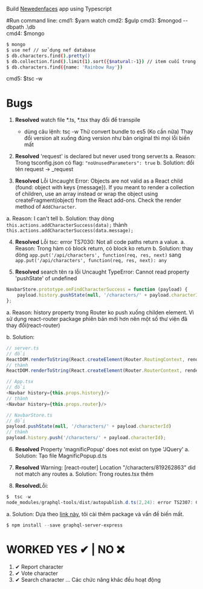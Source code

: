 Build [Newedenfaces](http://sahatyalkabov.com/create-a-character-voting-app-using-react-nodejs-mongodb-and-socketio/#step-18-stats-component) app using Typescript

#Run command line:
cmd1: $yarn watch
cmd2: $gulp
cmd3: $mongod --dbpath .\db\
cmd4: $mongo

```bash
$ mongo
$ use nef // sử dụng nef database
$ db.characters.find().pretty()
$ db.collection.find().limit(1).sort({$natural:-1}) // item cuối trong danh sách
$ db.characters.find({name: 'Rainbow Ray'})
```

cmd5: $tsc -w


# Bugs

1. **Resolved** watch file *.ts, *.tsx thay đổi để transpile
	- dùng câu lệnh: tsc -w
Thử convert bundle to es5 (Ko cần nữa)
Thay đổi version alt xuống đúng version như bản original thì mọi lỗi biến mất

2. **Resolved** 'request' is declared but never used trong server.ts
a. Reason: Trong tsconfig.json có flag: `"noUnusedParameters": true`
b. Solution: đổi tên request -> _request
		
3. **Resolved** Lỗi Uncaught Error: Objects are not valid as a React child (found: object with keys {message}). If you meant to render a collection of children, use an array instead or wrap the object using createFragment(object) from the React add-ons. Check the render method of `AddCharacter`.

a. Reason: I can't tell
b. Solution:
	thay dòng `this.actions.addCharacterSuccess(data);` 
	thành     `this.actions.addCharacterSuccess(data.message);`

4.  **Resolved** Lỗi tsc: error TS7030: Not all code paths return a value.
a. Reason: Trong hàm có block return, có block ko return
b. Solution:
	thay dòng `app.put('/api/characters', function(req, res, next)`
	sang	  `app.put('/api/characters', function(req, res, next): any`

5. **Resolved** search tên ra lỗi Uncaught TypeError: Cannot read property 'pushState' of undefined

```js
NavbarStore.prototype.onFindCharacterSuccess = function (payload) {
    payload.history.pushState(null, '/characters/' + payload.characterId); // history là undefined
};
```
a. Reason: history property trong Router ko push xuống childen element. Vì sử dụng react-router package phiên bản mới hơn nên một số thư viện đã thay đổi(react-router)

b. Solution:

```js
// server.ts
// đổi
ReactDOM.renderToString(React.createElement(Router.RoutingContext, renderProps))
// thành
ReactDOM.renderToString(React.createElement(Router.RouterContext, renderProps))
```

```js
// App.tsx
// đổi
<Navbar history={this.props.history}/>
// thành
<Navbar history={this.props.router}/>
```

```js
// NavbarStore.ts
// đổi
payload.pushState(null, '/characters/' + payload.characterId)
// thành
payload.history.push('/characters/' + payload.characterId);
```


6. **Resolved** Property 'magnificPopup' does not exist on type 'JQuery'
a. Solution: Tạo file MagnificPopup.d.ts

7. **Resolved** Warning: [react-router] Location "/characters/819262863" did not match any routes
a. Solution: Trong routes.tsx thêm <Route path='/characters/:id' component={Character} />

8. **Resolved**Lỗi:

```powershell
$  tsc -w
node_modules/graphql-tools/dist/autopublish.d.ts(2,24): error TS2307: Cannot find module 'graphql-subscriptions'.
```

a. Solution:
Dựa theo [link này](https://github.com/apollographql/graphql-tools/issues/272), tôi cài thêm package và vấn đề biến mất.

```powershell
$ npm install --save graphql-server-express
```

# WORKED YES ✔ | NO ❌
1. ✔ Report character
2. ✔ Vote character
3. ✔ Search character
... Các chức năng khác đều hoạt động